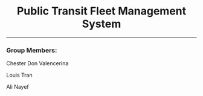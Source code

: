 <h1 align="center">Public Transit Fleet Management System</h1>

---

<h3>Group Members:</h3>
<p>Chester Don Valencerina</p>
<p>Louis Tran</p>
<p>Ali Nayef</p>
